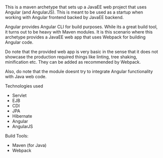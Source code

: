 This is a maven archetype that sets up a JavaEE web project that uses Angular (and AngularJS). 
This is meant to be used as a startup when working with Angular frontend backed by JavaEE backend.

Angular provides Angular CLI for build purposes. While its a great build tool, it turns out to be
heavy with Maven modules. It is this scenario where this archetype provides a JavaEE web app that
uses Webpack for building Angular code.

Do note that the provided web app is very basic in the sense that it does not showcase the production
required things like linting, tree shaking, minification etc. They can be added as recommended by
Webpack.

Also, do note that the module doesnt try to integrate Angular functionality with Java web code. 

Technologies used
 - Servlet
 - EJB
 - CDI
 - JPA
 - Hibernate
 - Angular
 - AngularJS

Build Tools:
 - Maven (for Java)
 - Webpack
